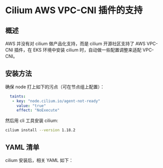 # Cilium AWS VPC-CNI 插件的支持

## 概述

AWS 并没有对 cilium 做产品化支持，而是 cilium 开源社区支持了 AWS VPC-CNI 插件，在 EKS 环境中安装 cilium 时，自动做一些配置调整来适配 VPC-CNI。

## 安装方法

确保 node 打上如下的污点（可在节点组上配置）：

```yaml
  taints:
   - key: "node.cilium.io/agent-not-ready"
     value: "true"
     effect: "NoExecute"
```

然后用 cli 工具安装 cilium:

```bash
cilium install --version 1.18.2
```

## YAML 清单

cilium 安装后，相关 YAML 如下：

<Tabs>
  <TabItem value="1" label="cilium DaemonSet">
    <FileBlock file="vendor/aws/cilium-daemonset.yaml" showLineNumbers />
  </TabItem>
  <TabItem value="2" label="cilium-config ConfigMap">
    <FileBlock file="vendor/aws/cilium-config-configmap.yaml" showLineNumbers />
  </TabItem>
  <TabItem value="3" label="cilium-envoy DaemonSet">
    <FileBlock file="vendor/aws/cilium-envoy-daemonset.yaml" showLineNumbers />
  </TabItem>
  <TabItem value="4" label="cilium-envoy-config ConfigMap">
    <FileBlock file="vendor/aws/cilium-envoy-config-configmap.yaml" showLineNumbers />
  </TabItem>
</Tabs>
